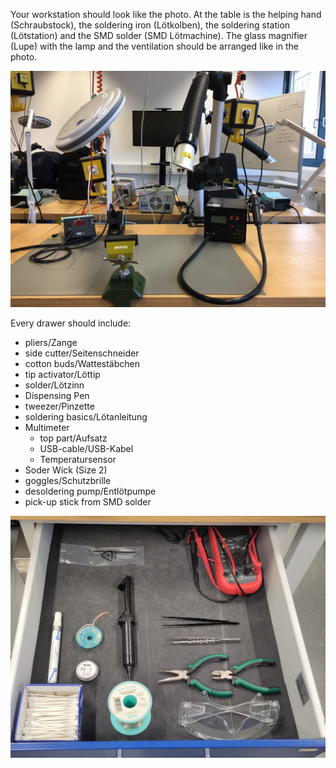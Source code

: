 Your workstation should look like the photo. 
At the table is the helping hand (Schraubstock), the soldering iron (Lötkolben), the soldering station (Lötstation) and the SMD solder (SMD Lötmachine). The glass magnifier (Lupe) with the lamp and the ventilation should be arranged like in the photo.  

![Workstation](uploads/dffa26836b2b34505abae6994b39d041/Workstation.jpg)

Every drawer should include:
- pliers/Zange
- side cutter/Seitenschneider
- cotton buds/Wattestäbchen
- tip activator/Löttip
- solder/Lötzinn
- Dispensing Pen
- tweezer/Pinzette
- soldering basics/Lötanleitung
- Multimeter
  - top part/Aufsatz
  - USB-cable/USB-Kabel
  - Temperatursensor
- Soder Wick (Size 2)
- goggles/Schutzbrille
- desoldering pump/Entlötpumpe
- pick-up stick from SMD solder

![workstation_drawer](uploads/a4c293bea25431cce55f840d8d77a6cb/workstation_drawer.jpg)